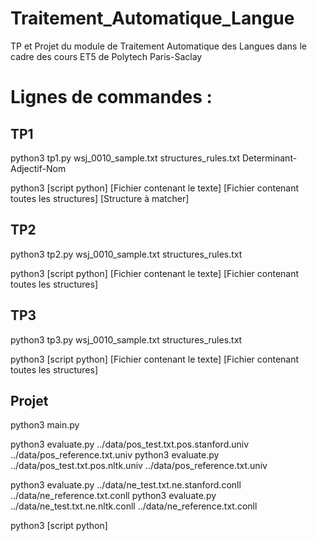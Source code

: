 # Traitement_Automatique_Langue
TP et Projet du module de Traitement Automatique des Langues dans le cadre des cours ET5 de Polytech Paris-Saclay

# Lignes de commandes :
## TP1
python3 tp1.py wsj_0010_sample.txt structures_rules.txt Determinant-Adjectif-Nom 

python3 [script python] [Fichier contenant le texte] [Fichier contenant toutes les structures] [Structure à matcher]

## TP2
python3 tp2.py wsj_0010_sample.txt structures_rules.txt

python3 [script python] [Fichier contenant le texte] [Fichier contenant toutes les structures]

## TP3
python3 tp3.py wsj_0010_sample.txt structures_rules.txt

python3 [script python] [Fichier contenant le texte] [Fichier contenant toutes les structures]

## Projet
python3 main.py

python3 evaluate.py ../data/pos_test.txt.pos.stanford.univ ../data/pos_reference.txt.univ
python3 evaluate.py ../data/pos_test.txt.pos.nltk.univ ../data/pos_reference.txt.univ

python3 evaluate.py ../data/ne_test.txt.ne.stanford.conll ../data/ne_reference.txt.conll
python3 evaluate.py ../data/ne_test.txt.ne.nltk.conll ../data/ne_reference.txt.conll

python3 [script python]
